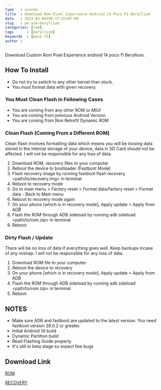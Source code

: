 ```yaml
---
type   : cusrom
title  : Download Rom Pixel Experience Android 14 Poco F1 Beryllium
date   : 2024-03-06T09:17:35+07:00
slug   : pe-a14-beryllium
categories: [rom]
tags      : [beryllium]
keywords  : [poco f1]
author : 
---
```


Download Custom Rom Pixel Experience android 14 poco f1 Beryllium.

## How To Install
* Do not try to switch to any other kernel than stock.
* You must format data with given recovery.

### You Must Clean Flash in Following Cases
- You are coming from any other ROM or MIUI
- You are coming from previous Android Version
- You are coming from Non Retrofit Dynamic ROM

### Clean Flash (Coming From a Different ROM)
Clean flash involves formatting data which means you will be loosing data stored in the internal storage of your device, data in SD Card should not be affected. I will not be responsible for any loss of data.
1. Download ROM, recovery files to your computer
2. Reboot the device to bootloader (Fastboot Mode)
3. Flash recovery image by running fastboot flash recovery <path/to/recovery.img> in terminal
4. Reboot to recovery mode
5. Go to main menu > Factory reset > Format data/factory reset > Format data - Back to Main menu
6. Reboot to recovery mode again
7. On your phone [which is in recovery mode], Apply update > Apply from ADB
8. Flash the ROM through ADB sideload by running adb sideload <path/to/rom.zip> in terminal
9. Reboot

### Dirty Flash / Update
There will be no loss of data if everything goes well. Keep backups incase of any mishap. I will not be responsible for any loss of data.
1. Download ROM file to your computer
2. Reboot the device to recovery
3. On your phone [which is in recovery mode], Apply update > Apply from ADB
4. Flash the ROM through ADB sideload by running adb sideload <path/to/rom.zip> in terminal
5. Reboot

## NOTES
- Make sure ADB and fastboot are updated to the latest version. You need fastboot version 28.0.2 or greater.
- Initial Android 14 build
- Dynamic Partition build
- Read Flashing Guide properly
- It's still in beta stage so expect few bugs

## Download Link
[ROM](https://sourceforge.net/projects/uploads10/files/pe/PixelExperience_beryllium-14.0-20240305-0905-BETA.zip/download)

[RECOVERY](https://sourceforge.net/projects/uploads10/files/pe/Recovery/recovery.img/download)


